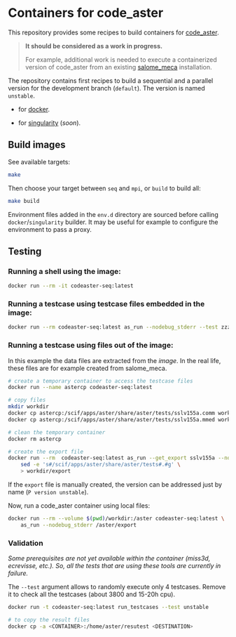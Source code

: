# Containers for code_aster

This repository provides some recipes to build containers for
[code_aster](https://www.code-aster.org/).

> **It should be considered as a work in progress.**
>
> For example, additional work is needed to execute a containerized version of
  code_aster from an existing
  [salome_meca](https://www.code-aster.org/spip.php?article302)
  installation.


The repository contains first recipes to build a sequential and a parallel
version for the development branch (`default`).
The version is named `unstable`.

* for [docker](https://docs.docker.com/).

* for [singularity](https://www.sylabs.io/docs/) (*soon*).



## Build images

See available targets:

``` bash
make
```

Then choose your target between `seq` and `mpi`, or `build` to build all:

``` bash
make build
```

Environment files added in the `env.d` directory are sourced before calling
`docker`/`singularity` builder. It may be useful for example to configure the
environment to pass a proxy.


## Testing

### Running a shell using the image:

``` bash
docker run --rm -it codeaster-seq:latest
```

### Running a testcase using testcase files embedded in the image:

``` bash
docker run --rm codeaster-seq:latest as_run --nodebug_stderr --test zzzz100f
```

### Running a testcase using files out of the image:

In this example the data files are extracted from the *image*.
In the real life, these files are for example created from salome_meca.

``` bash
# create a temporary container to access the testcase files
docker run --name astercp codeaster-seq:latest

# copy files
mkdir workdir
docker cp astercp:/scif/apps/aster/share/aster/tests/sslv155a.comm workdir/
docker cp astercp:/scif/apps/aster/share/aster/tests/sslv155a.mmed workdir/

# clean the temporary container
docker rm astercp

# create the export file
docker run --rm  codeaster-seq:latest as_run --get_export sslv155a --nodebug_stderr | \
    sed -e 's#/scif/apps/aster/share/aster/tests#.#g' \
    > workdir/export
```

If the `export` file is manually created, the version can be addressed just
by name (`P version unstable`).

Now, run a code_aster container using local files:

``` bash
docker run --rm --volume $(pwd)/workdir:/aster codeaster-seq:latest \
    as_run --nodebug_stderr /aster/export
```

### Validation

*Some prerequisites are not yet available within the container
(miss3d, ecrevisse, etc.). So, all the tests that are using these tools
are currently in failure.*

The `--test` argument allows to randomly execute only 4 testcases.
Remove it to check all the testcases (about 3800 and 15-20h cpu).

``` bash
docker run -t codeaster-seq:latest run_testcases --test unstable

# to copy the result files
docker cp -a <CONTAINER>:/home/aster/resutest <DESTINATION>
```
